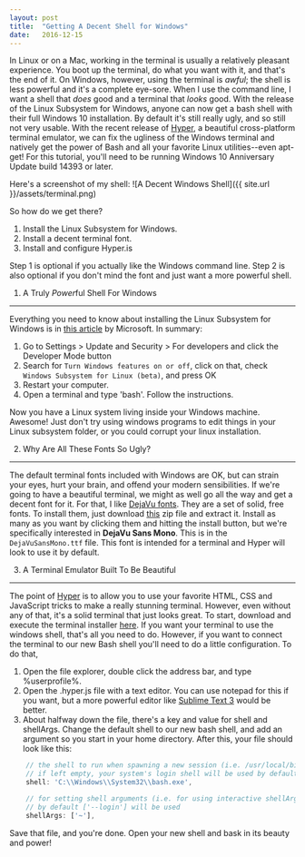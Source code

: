 ```yaml
---
layout: post
title:  "Getting A Decent Shell for Windows"
date:   2016-12-15
---
```


In Linux or on a Mac, working in the terminal is usually a relatively pleasant experience. You boot up the terminal, do what you want with it, and that's the end of it. On Windows, however, using the terminal is *awful*; the shell is less powerful and it's a complete eye-sore. When I use the command line, I want a shell that *does* good and a terminal that *looks* good. With the release of the Linux Subsystem for Windows, anyone can now get a bash shell with their full Windows 10 installation. By default it's still really ugly, and so still not very usable. With the recent release of [Hyper](www.hyper.is), a beautiful cross-platform terminal emulator, we can fix the ugliness of the Windows terminal and natively get the power of Bash and all your favorite Linux utilities--even apt-get! For this tutorial, you'll need to be running Windows 10 Anniversary Update build 14393 or later.

Here's a screenshot of my shell:
![A Decent Windows Shell]({{ site.url }}/assets/terminal.png)

So how do we get there?

1. Install the Linux Subsystem for Windows.
2. Install a decent terminal font.
3. Install and configure Hyper.is

Step 1 is optional if you actually like the Windows command line. Step 2 is also optional if you don't mind the font and just want a more powerful shell.

1. A Truly *Power*ful Shell For Windows
---------------------------------------
Everything you need to know about installing the Linux Subsystem for Windows is in [this article](https://msdn.microsoft.com/en-us/commandline/wsl/install_guide) by Microsoft. In summary:
1. Go to Settings > Update and Security > For developers and click the Developer Mode button
2. Search for `Turn Windows features on or off`, click on that, check `Windows Subsystem for Linux (beta)`, and press OK
3. Restart your computer.
4. Open a terminal and type 'bash'. Follow the instructions.

Now you have a Linux system living inside your Windows machine. Awesome! Just don't try using windows programs to edit things in your Linux subsystem folder, or you could corrupt your linux installation.

2. Why Are All These Fonts So Ugly?
-----------------------------------
The default terminal fonts included with Windows are OK, but can strain your eyes, hurt your brain, and offend your modern sensibilities. If we're going to have a beautiful terminal, we might as well go all the way and get a decent font for it. For that, I like [DejaVu fonts](http://dejavu-fonts.org/wiki/Main_Page). They are a set of solid, free fonts. To install them, just download [this](http://sourceforge.net/projects/dejavu/files/dejavu/2.37/dejavu-fonts-ttf-2.37.zip) zip file and extract it. Install as many as you want by clicking them and hitting the install button, but we're specifically interested in **DejaVu Sans Mono**. This is in the `DejaVuSansMono.ttf` file. This font is intended for a terminal and Hyper will look to use it by default. 

3. A Terminal Emulator Built To Be Beautiful
--------------------------------------------
The point of [Hyper](www.hyper.is) is to allow you to use your favorite HTML, CSS and JavaScript tricks to make a really stunning terminal. However, even without any of that, it's a solid terminal that just looks great. To start, download and execute the terminal installer [here](https://hyper-updates.now.sh/download/win). If you want your terminal to use the windows shell, that's all you need to do. However, if you want to connect the terminal to our new Bash shell you'll need to do a little configuration. To do that,

1. Open the file explorer, double click the address bar, and type %userprofile%.
2. Open the .hyper.js file with a text editor. You can use notepad for this if you want, but a more powerful editor like [Sublime Text 3](https://www.sublimetext.com/3) would be better.
3. About halfway down the file, there's a key and value for shell and shellArgs. Change the default shell to our new bash shell, and add an argument so you start in your home directory. After this, your file should look like this:

```javascript
    // the shell to run when spawning a new session (i.e. /usr/local/bin/fish)
    // if left empty, your system's login shell will be used by default
    shell: 'C:\\Windows\\System32\\bash.exe',

    // for setting shell arguments (i.e. for using interactive shellArgs: ['-i'])
    // by default ['--login'] will be used
    shellArgs: ['~'],
```

Save that file, and you're done. Open your new shell and bask in its beauty and power!
